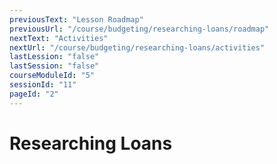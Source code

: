 ```yaml
---
previousText: "Lesson Roadmap"
previousUrl: "/course/budgeting/researching-loans/roadmap"
nextText: "Activities"
nextUrl: "/course/budgeting/researching-loans/activities"
lastLession: "false"
lastSession: "false"
courseModuleId: "5"
sessionId: "11"
pageId: "2"
---
```



# Researching Loans

<sparkle-animation-player src="./animation/m3l3.js" composition="3FC01BEEAB397745AD18E137FCE8B315"></sparkle-animation-player>